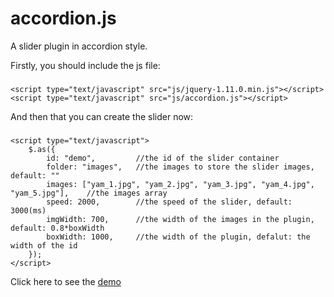 accordion.js
============

A slider plugin in accordion style.

Firstly, you should include the js file: 

###
    <script type="text/javascript" src="js/jquery-1.11.0.min.js"></script>
    <script type="text/javascript" src="js/accordion.js"></script>
    
And then that you can create the slider now:

###
    <script type="text/javascript">
        $.as({
    		id: "demo",         //the id of the slider container
    		folder: "images",   //the images to store the slider images, default: ""
    		images: ["yam_1.jpg", "yam_2.jpg", "yam_3.jpg", "yam_4.jpg", "yam_5.jpg"],    //the images array
    		speed: 2000,        //the speed of the slider, default: 3000(ms)
    		imgWidth: 700,      //the width of the images in the plugin, default: 0.8*boxWidth
    		boxWidth: 1000,     //the width of the plugin, defalut: the width of the id
    	});
    </script>
    	
Click here to see the [demo](http://jiajunlo.github.io/accordion.js)
